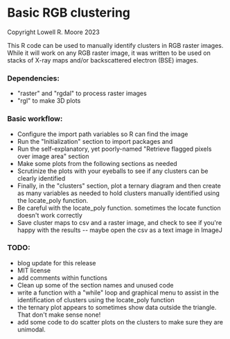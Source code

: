 # Basic RGB clustering
Copyright Lowell R. Moore 2023

This R code can be used to manually identify clusters in RGB raster images.  While it will work on any RGB raster image, it was written to be used on stacks of X-ray maps and/or backscattered electron (BSE) images.

### Dependencies:
- "raster" and "rgdal" to process raster images
- "rgl" to make 3D plots

### Basic workflow:
- Configure the import path variables so R can find the image
- Run the "Initialization" section to import packages and 
- Run the self-explanatory, yet poorly-named "Retrieve flagged pixels over image area" section
- Make some plots from the following sections as needed
- Scrutinize the plots with your eyeballs to see if any clusters can be clearly identified
- Finally, in the "clusters" section, plot a ternary diagram and then create as many variables as needed to hold clusters manually identified using the locate_poly function.
- Be careful with the locate_poly function. sometimes the locate function doesn't work correctly
- Save cluster maps to csv and a raster image, and check to see if you're happy with the results -- maybe open the csv as a text image in ImageJ

### TODO:
- blog update for this release
- MIT license
- add comments within functions
- Clean up some of the section names and unused code
- write a function with a "while" loop and graphical menu to assist in the identification of clusters using the locate_poly function
- the ternary plot appears to sometimes show data outside the triangle.  That don't make sense none!
- add some code to do scatter plots on the clusters to make sure they are unimodal.
